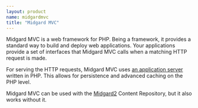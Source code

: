 ```yaml
---
layout: product
name: midgardmvc
title: "Midgard MVC"
---
```

Midgard MVC is a web framework for PHP. Being a framework, it provides a standard way to build and deploy web applications. Your applications provide a set of interfaces that Midgard MVC calls when a matching HTTP request is made.

For serving the HTTP requests, Midgard MVC uses [an application server](http://github.com/indeyets/appserver-in-php/wiki) written in PHP. This allows for persistence and advanced caching on the PHP level.

Midgard MVC can be used with the [Midgard2](/midgard2/) Content Repository, but it also works without it.
